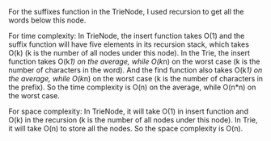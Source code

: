 For the suffixes function in the TrieNode, I used recursion to get all the words below this node.

For time complexity:
In TrieNode, the insert function takes O(1) and the suffix function will have five elements in its recursion stack, which takes O(k) (k is the number of all nodes under this node).
In the Trie, the insert function takes O(k*1) on the average, while O(k*n) on the worst case (k is the number of characters in the word). And the find function also takes O(k*1) on the average, while O(k*n) on the worst case (k is the number of characters in the  prefix).
So the time complexity is O(n) on the average, while O(n*n) on the worst case. 

For space complexity:
In TrieNode, it will take O(1) in insert function and O(k) in the recursion (k is the number of all nodes under this node).
In Trie, it will take O(n) to store all the nodes.
So the space complexity is O(n).
